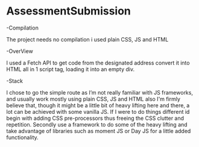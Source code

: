 # AssessmentSubmission
-Compilation

The project needs no compilation i used plain CSS, JS and HTML

-OverView


I used a Fetch API to get code from the designated address convert it into HTML all in 1 script tag, loading it into an empty div.   



-Stack

I chose to go the simple route as I’m not really familiar with JS frameworks, and usually work mostly using plain CSS, JS and HTML also I'm firmly believe that, though it might be a little bit of heavy lifting here and there, a lot can be achieved with some vanilla JS. If I were to do things different id begin with adding CSS pre-processors thus freeing the CSS clutter and repetition. Secondly use a framework to do some of the heavy lifting and take advantage of libraries such as moment JS or Day JS for a little added functionality. 

